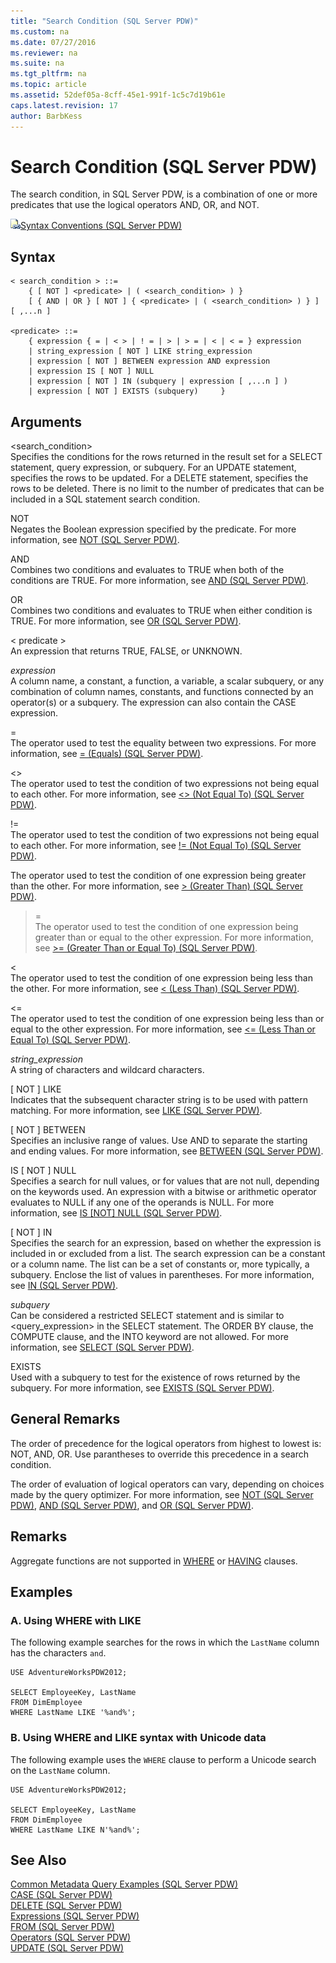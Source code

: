 ```yaml
---
title: "Search Condition (SQL Server PDW)"
ms.custom: na
ms.date: 07/27/2016
ms.reviewer: na
ms.suite: na
ms.tgt_pltfrm: na
ms.topic: article
ms.assetid: 52def05a-8cff-45e1-991f-1c5c7d19b61e
caps.latest.revision: 17
author: BarbKess
---
```

# Search Condition (SQL Server PDW)
The search condition, in SQL Server PDW, is a combination of one or more predicates that use the logical operators AND, OR, and NOT.  
  
![Topic link icon](../sqlpdw/media/Topic_Link.gif "Topic_Link")[Syntax Conventions &#40;SQL Server PDW&#41;](../sqlpdw/syntax-conventions-sql-server-pdw.md)  
  
## Syntax  
  
```  
< search_condition > ::=   
    { [ NOT ] <predicate> | ( <search_condition> ) }   
    [ { AND | OR } [ NOT ] { <predicate> | ( <search_condition> ) } ]   
[ ,...n ]   
  
<predicate> ::=   
    { expression { = | < > | ! = | > | > = | < | < = } expression   
    | string_expression [ NOT ] LIKE string_expression   
    | expression [ NOT ] BETWEEN expression AND expression   
    | expression IS [ NOT ] NULL   
    | expression [ NOT ] IN (subquery | expression [ ,...n ] )   
    | expression [ NOT ] EXISTS (subquery)     }  
```  
  
## Arguments  
<search_condition>  
Specifies the conditions for the rows returned in the result set for a SELECT statement, query expression, or subquery. For an UPDATE statement, specifies the rows to be updated. For a DELETE statement, specifies the rows to be deleted. There is no limit to the number of predicates that can be included in a SQL statement search condition.  
  
NOT  
Negates the Boolean expression specified by the predicate. For more information, see [NOT &#40;SQL Server PDW&#41;](../sqlpdw/not-sql-server-pdw.md).  
  
AND  
Combines two conditions and evaluates to TRUE when both of the conditions are TRUE. For more information, see [AND &#40;SQL Server PDW&#41;](../sqlpdw/and-sql-server-pdw.md).  
  
OR  
Combines two conditions and evaluates to TRUE when either condition is TRUE. For more information, see [OR &#40;SQL Server PDW&#41;](../sqlpdw/or-sql-server-pdw.md).  
  
< predicate >  
An expression that returns TRUE, FALSE, or UNKNOWN.  
  
*expression*  
A column name, a constant, a function, a variable, a scalar subquery, or any combination of column names, constants, and functions connected by an operator(s) or a subquery. The expression can also contain the CASE expression.  
  
=  
The operator used to test the equality between two expressions. For more information, see [= &#40;Equals&#41; &#40;SQL Server PDW&#41;](../sqlpdw/equals-sql-server-pdw.md).  
  
<>  
The operator used to test the condition of two expressions not being equal to each other. For more information, see [&#60;&#62; &#40;Not Equal To&#41; &#40;SQL Server PDW&#41;](../sqlpdw/not-equal-to-sql-server-pdw.md).  
  
!=  
The operator used to test the condition of two expressions not being equal to each other. For more information, see [!= &#40;Not Equal To&#41; &#40;SQL Server PDW&#41;](../sqlpdw/not-equal-to-sql-server-pdw.md).  
  
>  
The operator used to test the condition of one expression being greater than the other. For more information, see [&#62; &#40;Greater Than&#41; &#40;SQL Server PDW&#41;](../sqlpdw/greater-than-sql-server-pdw.md).  
  
>=  
The operator used to test the condition of one expression being greater than or equal to the other expression. For more information, see [&#62;= &#40;Greater Than or Equal To&#41; &#40;SQL Server PDW&#41;](../sqlpdw/greater-than-or-equal-to-sql-server-pdw.md).  
  
<  
The operator used to test the condition of one expression being less than the other. For more information, see [&#60; &#40;Less Than&#41; &#40;SQL Server PDW&#41;](../sqlpdw/less-than-sql-server-pdw.md).  
  
<=  
The operator used to test the condition of one expression being less than or equal to the other expression. For more information, see [&#60;= &#40;Less Than or Equal To&#41; &#40;SQL Server PDW&#41;](../sqlpdw/less-than-or-equal-to-sql-server-pdw.md).  
  
*string_expression*  
A string of characters and wildcard characters.  
  
[ NOT ] LIKE  
Indicates that the subsequent character string is to be used with pattern matching. For more information, see [LIKE &#40;SQL Server PDW&#41;](../sqlpdw/like-sql-server-pdw.md).  
  
[ NOT ] BETWEEN  
Specifies an inclusive range of values. Use AND to separate the starting and ending values. For more information, see [BETWEEN &#40;SQL Server PDW&#41;](../sqlpdw/between-sql-server-pdw.md).  
  
IS [ NOT ] NULL  
Specifies a search for null values, or for values that are not null, depending on the keywords used. An expression with a bitwise or arithmetic operator evaluates to NULL if any one of the operands is NULL.  For more information, see [IS &#91;NOT&#93; NULL &#40;SQL Server PDW&#41;](../sqlpdw/is-not-null-sql-server-pdw.md).  
  
[ NOT ] IN  
Specifies the search for an expression, based on whether the expression is included in or excluded from a list. The search expression can be a constant or a column name. The list can be a set of constants or, more typically, a subquery. Enclose the list of values in parentheses. For more information, see [IN &#40;SQL Server PDW&#41;](../sqlpdw/in-sql-server-pdw.md).  
  
*subquery*  
Can be considered a restricted SELECT statement and is similar to <query_expression> in the SELECT statement. The ORDER BY clause, the COMPUTE clause, and the INTO keyword are not allowed. For more information, see [SELECT &#40;SQL Server PDW&#41;](../sqlpdw/select-sql-server-pdw.md).  
  
EXISTS  
Used with a subquery to test for the existence of rows returned by the subquery. For more information, see [EXISTS &#40;SQL Server PDW&#41;](../sqlpdw/exists-sql-server-pdw.md).  
  
## General Remarks  
The order of precedence for the logical operators from highest to lowest is:  NOT, AND, OR. Use parantheses to override this precedence in a search condition.  
  
The order of evaluation of logical operators can vary, depending on choices made by the query optimizer. For more information, see [NOT &#40;SQL Server PDW&#41;](../sqlpdw/not-sql-server-pdw.md), [AND &#40;SQL Server PDW&#41;](../sqlpdw/and-sql-server-pdw.md), and [OR &#40;SQL Server PDW&#41;](../sqlpdw/or-sql-server-pdw.md).  
  
## Remarks  
Aggregate functions are not supported in [WHERE](../sqlpdw/where-sql-server-pdw.md) or [HAVING](../sqlpdw/having-sql-server-pdw.md) clauses.  
  
## Examples  
  
### A. Using WHERE with LIKE  
The following example searches for the rows in which the `LastName` column has the characters `and`.  
  
```  
USE AdventureWorksPDW2012;  
  
SELECT EmployeeKey, LastName  
FROM DimEmployee  
WHERE LastName LIKE '%and%';  
```  
  
### B. Using WHERE and LIKE syntax with Unicode data  
The following example uses the `WHERE` clause to perform a Unicode search on the `LastName` column.  
  
```  
USE AdventureWorksPDW2012;  
  
SELECT EmployeeKey, LastName  
FROM DimEmployee  
WHERE LastName LIKE N'%and%';  
```  
  
## See Also  
[Common Metadata Query Examples &#40;SQL Server PDW&#41;](../sqlpdw/common-metadata-query-examples-sql-server-pdw.md)  
[CASE &#40;SQL Server PDW&#41;](../sqlpdw/case-sql-server-pdw.md)  
[DELETE &#40;SQL Server PDW&#41;](../sqlpdw/delete-sql-server-pdw.md)  
[Expressions &#40;SQL Server PDW&#41;](../sqlpdw/expressions-sql-server-pdw.md)  
[FROM &#40;SQL Server PDW&#41;](../sqlpdw/from-sql-server-pdw.md)  
[Operators &#40;SQL Server PDW&#41;](../sqlpdw/operators-sql-server-pdw.md)  
[UPDATE &#40;SQL Server PDW&#41;](../sqlpdw/update-sql-server-pdw.md)  
  
